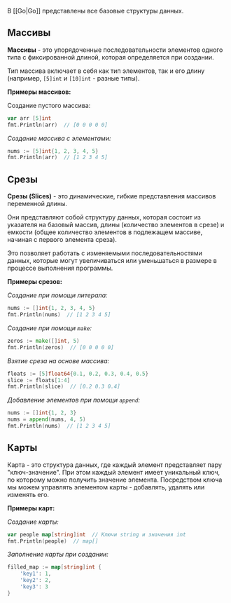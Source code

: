 В [[Go|Go]] представлены все базовые структуры данных.

## Массивы

**Массивы** - это упорядоченные последовательности элементов одного типа с фиксированной длиной, которая определяется при создании. 

Тип массива включает в себя как тип элементов, так и его длину (например, `[5]int` и `[10]int` - разные типы).

**Примеры массивов:**

Создание пустого массива:

```Go
var arr [5]int
fmt.Println(arr)  // [0 0 0 0 0]
```

*Создание массива с элементами:* 

```Go
nums := [5]int{1, 2, 3, 4, 5}
fmt.Println(arr)  // [1 2 3 4 5]
```

## Срезы

**Срезы (Slices)** - это динамические, гибкие представления массивов переменной длины. 

Они представляют собой структуру данных, которая состоит из указателя на базовый массив, длины (количество элементов в срезе) и емкости (общее количество элементов в подлежащем массиве, начиная с первого элемента среза). 

Это позволяет работать с изменяемыми последовательностями данных, которые могут увеличиваться или уменьшаться в размере в процессе выполнения программы.

**Примеры срезов:**

*Создание при помощи литерала:*

```Go
nums := []int{1, 2, 3, 4, 5}
fmt.Println(nums)  // [1 2 3 4 5]
```

*Создание при помощи `make`:*

```Go
zeros := make([]int, 5)
fmt.Println(zeros)  // [0 0 0 0 0]
```

*Взятие среза на основе массива:*

```Go
floats := [5]float64{0.1, 0.2, 0.3, 0.4, 0.5}
slice := floats[1:4]
fmt.Println(slice)  // [0.2 0.3 0.4]
```

*Добавление элементов при помощи `append`:*

```Go
nums := []int{1, 2, 3}
nums = append(nums, 4, 5)
fmt.Println(nums)  // [1 2 3 4 5]
```

## Карты

Карта - это структура данных, где каждый элемент представляет пару "ключ-значение". При этом каждый элемент имеет уникальный ключ, по которому можно получить значение элемента. Посредством ключа мы можем управлять элементом карты - добавлять, удалять или изменять его.

**Примеры карт:**

*Создание карты:*

```Go
var people map[string]int  // Ключи string и значения int
fmt.Println(people)  // map[]
```

*Заполнение карты при создании:*

```Go
filled_map := map[string]int {
	'key1': 1,
	'key2': 2,
	'key3': 3
}
```
